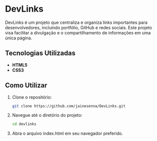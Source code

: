 # DevLinks
DevLinks é um projeto que centraliza e organiza links importantes para desenvolvedores, incluindo portfólio, GitHub e redes sociais. Este projeto visa facilitar a divulgação e o compartilhamento de informações em uma única página.

## Tecnologias Utilizadas

- **HTML5**
- **CSS3**

## Como Utilizar

1. Clone o repositório:
   ```bash
   git clone https://github.com/jainesenna/DevLinks.git
   
2. Navegue até o diretório do projeto:

   ```bash
   cd devlinks

3. Abra o arquivo index.html em seu navegador preferido.
